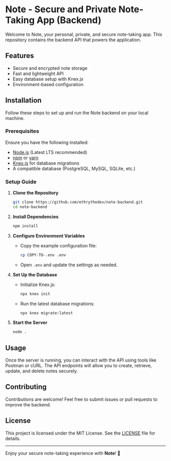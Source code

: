 # Note - Secure and Private Note-Taking App (Backend)

Welcome to Note, your personal, private, and secure note-taking app. This repository contains the backend API that powers the application.

## Features
- Secure and encrypted note storage
- Fast and lightweight API
- Easy database setup with Knex.js
- Environment-based configuration

## Installation
Follow these steps to set up and run the Note backend on your local machine.

### Prerequisites
Ensure you have the following installed:
- [Node.js](https://nodejs.org/) (Latest LTS recommended)
- [npm](https://www.npmjs.com/) or [yarn](https://yarnpkg.com/)
- [Knex.js](https://knexjs.org/) for database migrations
- A compatible database (PostgreSQL, MySQL, SQLite, etc.)

### Setup Guide
1. **Clone the Repository**
   ```sh
   git clone https://github.com/ethrythedev/note-backend.git
   cd note-backend
   ```

2. **Install Dependencies**
   ```sh
   npm install
   ```

3. **Configure Environment Variables**
   - Copy the example configuration file:
     ```sh
     cp COPY-TO-.env .env
     ```
   - Open `.env` and update the settings as needed.

4. **Set Up the Database**
   - Initialize Knex.js:
     ```sh
     npx knex init
     ```
   - Run the latest database migrations:
     ```sh
     npx knex migrate:latest
     ```

5. **Start the Server**
   ```sh
   node .
   ```

## Usage
Once the server is running, you can interact with the API using tools like Postman or cURL. The API endpoints will allow you to create, retrieve, update, and delete notes securely.

## Contributing
Contributions are welcome! Feel free to submit issues or pull requests to improve the backend.

## License
This project is licensed under the MIT License. See the [LICENSE](LICENSE) file for details.

---

Enjoy your secure note-taking experience with **Note**! 🚀

